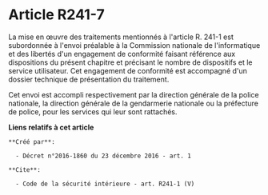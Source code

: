 # Article R241-7

La mise en œuvre des traitements mentionnés à l'article R. 241-1 est subordonnée à l'envoi préalable à la Commission
nationale de l'informatique et des libertés d'un engagement de conformité faisant référence aux dispositions du présent
chapitre et précisant le nombre de dispositifs et le service utilisateur. Cet engagement de conformité est accompagné d'un
dossier technique de présentation du traitement. 

Cet envoi est accompli respectivement par la direction générale de la police nationale, la direction générale de la
gendarmerie nationale ou la préfecture de police, pour les services qui leur sont rattachés.

**Liens relatifs à cet article**

	**Créé par**:

	  - Décret n°2016-1860 du 23 décembre 2016 - art. 1

	**Cite**:

	  - Code de la sécurité intérieure - art. R241-1 (V)
